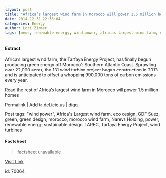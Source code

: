 ```yaml
---
layout: post
title: "Africa’s largest wind farm in Morocco will power 1.5 million homes"
date: 2014-12-31 22:36:04
categories: Energy
author: Lori Zimmer
tags: [news, renewable energy, wind power, africas largest wind farm, eco design, gdf suez, green, green design, morocco, morocco wind farm, nareva holding, power, sustainable design, tarec, tarfaya energy project, wind turbines]
---
```



#### Extract
>
Africa’s largest wind farm, the Tarfaya Energy Project, has finally begun producing green energy off Morocco’s Southern Atlantic Coast. Sprawling over 22,000 acres, the 131 wind turbine project began construction in 2013 and is anticipated to offset a whopping 990,000 tons of carbon emissions every year.




Read the rest of Africa&#8217;s largest wind farm in Morocco will power 1.5 million homes


Permalink |
Add to
del.icio.us | 
digg

Post tags: "wind power", Africa's Largest wind farm, eco design, GDF Suez, green, green design, morocco, morocco wind farm, Nareva Holding, power, renewable energy, sustainable design, TAREC, Tarfaya Energy Project, wind turbines

#### Factsheet
>factsheet unavailable

[Visit Link](http://inhabitat.com/africas-largest-wind-farm-will-power-1-5-million-homes/)

id:   70064
